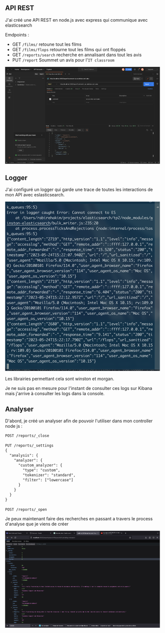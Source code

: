 ## API REST

J'ai créé une API REST en node.js avec express qui communique avec elasticsearch

Emdpoints :

- GET `/films/` retoune tout les films
- GET `/films/flops` retourne tout les films qui ont floppés
- GET `/reports/search` recherche en annalisant dans tout les avis
- PUT `/report` Soummet un avis pour l'`IT classroom`

![screenshot](./images/12-12-59.png)

## Logger

J'ai configuré un logger qui garde une trace de toutes les interactions de mon API avec eslasticsearch.

![screenshot console](./images/17-22-33.png)

Les librairies permettant cela sont winston et morgan.

Je ne suis pas en mesure pour l'instant de consulter ces logs sur Kibana mais j'arrive à consulter les logs dans la console.

## Analyser

D'abord, je créé un analyser afin de pouvoir l'utiliser dans mon controller node js :

```
POST /reports/_close

PUT /reports/_settings
{
  "analysis": {
    "analyzer": {
      "custom_analyzer": {
        "type": "custom",
        "tokenizer": "standard",
        "filter": ["lowercase"]
      }
    }
  }
}

POST /reports/_open
```

Je peux maintenant faire des recherches en passant a travers le process d'analyse que je viens de créer

![screenshot](./images/11-41-55.png)
